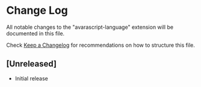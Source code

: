 # Change Log

All notable changes to the "avarascript-language" extension will be documented in this file.

Check [Keep a Changelog](http://keepachangelog.com/) for recommendations on how to structure this file.

## [Unreleased]

- Initial release